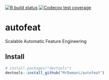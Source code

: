 <!-- badges: start -->
[![R build status](https://github.com/MrDomani/autofeat/workflows/R-CMD-check/badge.svg)](https://github.com/MrDomani/autofeat/actions?query=workflow%3AR-CMD-check)
  [![Codecov test coverage](https://codecov.io/gh/MrDomani/autofeat/branch/master/graph/badge.svg)](https://codecov.io/gh/MrDomani/autofeat?branch=master)
  <!-- badges: end -->
# autofeat
Scalable Automatic Feature Engineering

## Install
``` r
# install.packages("devtools")
devtools::install_github("MrDomani/autofeat")
```

